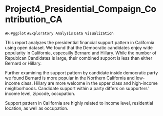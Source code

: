 # Project4_Presidential_Compaign_Contribution_CA

``#R``  ``#ggplot`` ``#Exploratory Analysis``  ``Data Visualization``

This report analyzes the presidential financial support pattern in California using open dataset. We found that the Democratic candidates enjoy wide popularity in California, especailly Bernard and Hillary. While the number of Repubican Candidates is large, their combined support is less than either Bernard or Hillary. 

Further examining the support pattern by candidate inside democratic party we found Bernard is more popular in the Northern California and low-income class. Hillary are more welcome in the upper class and high-income neighborhoods. Candidate support within a party differs on supporters' income level, zipcode, occupation. 

Support pattern in California are highly related to income level, residential location, as well as occupation.
